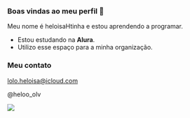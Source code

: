 ### Boas vindas ao meu perfil  👋


Meu nome é heloisaHtinha e estou aprendendo a programar.

- Estou estudando na **Alura**.
- Utilizo esse espaço para a minha organização.

### Meu contato

lolo.heloisa@icloud.com

@heloo_olv

![](https://media1.tenor.com/m/kWejy2kDcTwAAAAC/office.gif)

